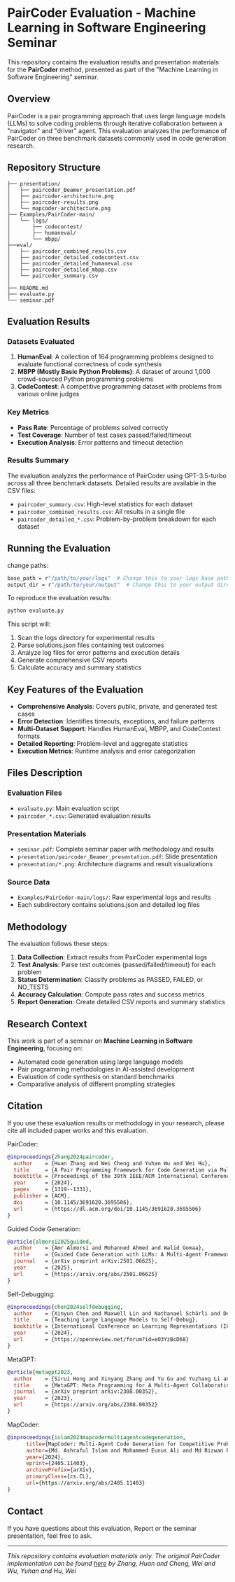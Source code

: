# PairCoder Evaluation - Machine Learning in Software Engineering Seminar

This repository contains the evaluation results and presentation materials for the **PairCoder** method, presented as part of the "Machine Learning in Software Engineering" seminar.

## Overview

PairCoder is a pair programming approach that uses large language models (LLMs) to solve coding problems through iterative collaboration between a "navigator" and "driver" agent. This evaluation analyzes the performance of PairCoder on three benchmark datasets commonly used in code generation research.

## Repository Structure

```
├── presentation/                       
│   ├── paircoder_Beamer_presentation.pdf
│   ├── paircoder-architecture.png
│   ├── paircoder-results.png
│   └── mapcoder-architecture.png
├── Examples/PairCoder-main/            
│   └── logs/                          
│       ├── codecontest/
│       ├── humaneval/
│       └── mbpp/
├──eval/
│   ├── paircoder_combined_results.csv    
│   ├── paircoder_detailed_codecontest.csv
│   ├── paircoder_detailed_humaneval.csv 
│   ├── paircoder_detailed_mbpp.csv 
│   └── paircoder_summary.csv    
│              
├── README.md                           
├── evaluate.py                         
└── seminar.pdf                         

```

## Evaluation Results

### Datasets Evaluated

1. **HumanEval**: A collection of 164 programming problems designed to evaluate functional correctness of code synthesis
2. **MBPP (Mostly Basic Python Problems)**: A dataset of around 1,000 crowd-sourced Python programming problems
3. **CodeContest**: A competitive programming dataset with problems from various online judges

### Key Metrics

- **Pass Rate**: Percentage of problems solved correctly
- **Test Coverage**: Number of test cases passed/failed/timeout
- **Execution Analysis**: Error patterns and timeout detection

### Results Summary

The evaluation analyzes the performance of PairCoder using GPT-3.5-turbo across all three benchmark datasets. Detailed results are available in the CSV files:

- `paircoder_summary.csv`: High-level statistics for each dataset
- `paircoder_combined_results.csv`: All results in a single file
- `paircoder_detailed_*.csv`: Problem-by-problem breakdown for each dataset

## Running the Evaluation


change paths:
```bash
base_path = r"/path/to/your/logs"  # Change this to your logs base path
output_dir = r"/path/to/your/output"  # Change this to your output directory
```
To reproduce the evaluation results:
```bash
python evaluate.py
```

This script will:
1. Scan the logs directory for experimental results
2. Parse solutions.json files containing test outcomes
3. Analyze log files for error patterns and execution details
4. Generate comprehensive CSV reports
5. Calculate accuracy and summary statistics

## Key Features of the Evaluation

- **Comprehensive Analysis**: Covers public, private, and generated test cases
- **Error Detection**: Identifies timeouts, exceptions, and failure patterns
- **Multi-Dataset Support**: Handles HumanEval, MBPP, and CodeContest formats
- **Detailed Reporting**: Problem-level and aggregate statistics
- **Execution Metrics**: Runtime analysis and error categorization

## Files Description

### Evaluation Files
- `evaluate.py`: Main evaluation script
- `paircoder_*.csv`: Generated evaluation results

### Presentation Materials
- `seminar.pdf`: Complete seminar paper with methodology and results
- `presentation/paircoder_Beamer_presentation.pdf`: Slide presentation
- `presentation/*.png`: Architecture diagrams and result visualizations

### Source Data
- `Examples/PairCoder-main/logs/`: Raw experimental logs and results
- Each subdirectory contains solutions.json and detailed log files

## Methodology

The evaluation follows these steps:

1. **Data Collection**: Extract results from PairCoder experimental logs
2. **Test Analysis**: Parse test outcomes (passed/failed/timeout) for each problem
3. **Status Determination**: Classify problems as PASSED, FAILED, or NO_TESTS
4. **Accuracy Calculation**: Compute pass rates and success metrics
5. **Report Generation**: Create detailed CSV reports and summary statistics

## Research Context

This work is part of a seminar on **Machine Learning in Software Engineering**, focusing on:
- Automated code generation using large language models
- Pair programming methodologies in AI-assisted development
- Evaluation of code synthesis on standard benchmarks
- Comparative analysis of different prompting strategies

## Citation

If you use these evaluation results or methodology in your research, please cite all included paper works and this evaluation.

PairCoder:
```bibtex
@inproceedings{zhang2024paircoder,
  author    = {Huan Zhang and Wei Cheng and Yuhan Wu and Wei Hu},
  title     = {A Pair Programming Framework for Code Generation via Multi-Plan Exploration and Feedback-Driven Refinement},
  booktitle = {Proceedings of the 39th IEEE/ACM International Conference on Automated Software Engineering (ASE)},
  year      = {2024},
  pages     = {1319--1331},
  publisher = {ACM},
  doi       = {10.1145/3691620.3695506},
  url       = {https://dl.acm.org/doi/10.1145/3691620.3695506}
}
```
Guided Code Generation:
```bibtex
@article{almorsi2025guided,
  author    = {Amr Almorsi and Mohanned Ahmed and Walid Gomaa},
  title     = {Guided Code Generation with LLMs: A Multi-Agent Framework for Complex Code Tasks},
  journal   = {arXiv preprint arXiv:2501.06625},
  year      = {2025},
  url       = {https://arxiv.org/abs/2501.06625}
}
```
Self-Debugging:
```bibtex
@inproceedings{chen2024selfdebugging,
  author    = {Xinyun Chen and Maxwell Lin and Nathanael Schärli and Denny Zhou},
  title     = {Teaching Large Language Models to Self-Debug},
  booktitle = {International Conference on Learning Representations (ICLR)},
  year      = {2024},
  url       = {https://openreview.net/forum?id=eO3YzBcD68}
}
```
MetaGPT:
```bibtex
@article{metagpt2023,
  author    = {Sirui Hong and Xinyang Zhang and Yu Gu and Yuzhang Li and Jianye Hao and Yang Yu},
  title     = {MetaGPT: Meta Programming for A Multi-Agent Collaborative Framework},
  journal   = {arXiv preprint arXiv:2308.00352},
  year      = {2023},
  url       = {https://arxiv.org/abs/2308.00352}
}
```
MapCoder:
```bibtex
@inproceedings{islam2024mapcodermultiagentcodegeneration,
      title={MapCoder: Multi-Agent Code Generation for Competitive Problem Solving}, 
      author={Md. Ashraful Islam and Mohammed Eunus Ali and Md Rizwan Parvez},
      year={2024},
      eprint={2405.11403},
      archivePrefix={arXiv},
      primaryClass={cs.CL},
      url={https://arxiv.org/abs/2405.11403}
}
```

## Contact

If you have questions about this evaluation, Report or the seminar presentation, feel free to ask.

---

*This repository contains evaluation materials only. The original PairCoder implementation can be found [here](https://github.com/nju-websoft/PairCoder) by Zhang, Huan and Cheng, Wei and Wu, Yuhan and Hu, Wei*
